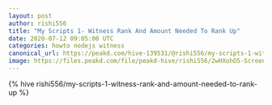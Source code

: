 ```yaml
---
layout: post
author: rishi556
title: "My Scripts 1- Witness Rank And Amount Needed To Rank Up"
date: 2020-07-12 09:05:00 UTC
categories: howto nodejs witness
canonical_url: https://peakd.com/hive-139531/@rishi556/my-scripts-1-witness-rank-and-amount-needed-to-rank-up
image: https://files.peakd.com/file/peakd-hive/rishi556/2wHXohO5-Screen20Shot202020-07-1220at203.53.0320AM.png
---
```

{% hive rishi556/my-scripts-1-witness-rank-and-amount-needed-to-rank-up %}
